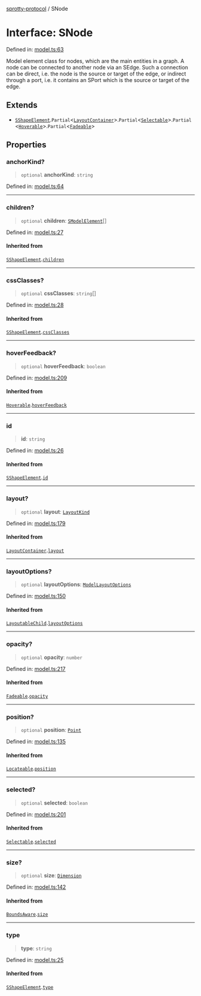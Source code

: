 
[sprotty-protocol](../globals) / SNode

# Interface: SNode

Defined in: [model.ts:63](https://github.com/eclipse-sprotty/sprotty/blob/f9b2433481cc27a1ac0c92d525a92039ae7f6c76/packages/sprotty-protocol/src/model.ts#L63)

Model element class for nodes, which are the main entities in a graph. A node can be connected to
another node via an SEdge. Such a connection can be direct, i.e. the node is the source or target of
the edge, or indirect through a port, i.e. it contains an SPort which is the source or target of the edge.

## Extends

- [`SShapeElement`](../Interface.SShapeElement).`Partial`\<[`LayoutContainer`](../Interface.LayoutContainer)\>.`Partial`\<[`Selectable`](../Interface.Selectable)\>.`Partial`\<[`Hoverable`](../Interface.Hoverable)\>.`Partial`\<[`Fadeable`](../Interface.Fadeable)\>

## Properties

### anchorKind?

> `optional` **anchorKind**: `string`

Defined in: [model.ts:64](https://github.com/eclipse-sprotty/sprotty/blob/f9b2433481cc27a1ac0c92d525a92039ae7f6c76/packages/sprotty-protocol/src/model.ts#L64)

***

### children?

> `optional` **children**: [`SModelElement`](../Interface.SModelElement)[]

Defined in: [model.ts:27](https://github.com/eclipse-sprotty/sprotty/blob/f9b2433481cc27a1ac0c92d525a92039ae7f6c76/packages/sprotty-protocol/src/model.ts#L27)

#### Inherited from

[`SShapeElement`](../Interface.SShapeElement).[`children`](../Interface.SShapeElement.md#children)

***

### cssClasses?

> `optional` **cssClasses**: `string`[]

Defined in: [model.ts:28](https://github.com/eclipse-sprotty/sprotty/blob/f9b2433481cc27a1ac0c92d525a92039ae7f6c76/packages/sprotty-protocol/src/model.ts#L28)

#### Inherited from

[`SShapeElement`](../Interface.SShapeElement).[`cssClasses`](../Interface.SShapeElement.md#cssclasses)

***

### hoverFeedback?

> `optional` **hoverFeedback**: `boolean`

Defined in: [model.ts:209](https://github.com/eclipse-sprotty/sprotty/blob/f9b2433481cc27a1ac0c92d525a92039ae7f6c76/packages/sprotty-protocol/src/model.ts#L209)

#### Inherited from

[`Hoverable`](../Interface.Hoverable).[`hoverFeedback`](../Interface.Hoverable.md#hoverfeedback)

***

### id

> **id**: `string`

Defined in: [model.ts:26](https://github.com/eclipse-sprotty/sprotty/blob/f9b2433481cc27a1ac0c92d525a92039ae7f6c76/packages/sprotty-protocol/src/model.ts#L26)

#### Inherited from

[`SShapeElement`](../Interface.SShapeElement).[`id`](../Interface.SShapeElement.md#id)

***

### layout?

> `optional` **layout**: [`LayoutKind`](../TypeAlias.LayoutKind)

Defined in: [model.ts:179](https://github.com/eclipse-sprotty/sprotty/blob/f9b2433481cc27a1ac0c92d525a92039ae7f6c76/packages/sprotty-protocol/src/model.ts#L179)

#### Inherited from

[`LayoutContainer`](../Interface.LayoutContainer).[`layout`](../Interface.LayoutContainer.md#layout)

***

### layoutOptions?

> `optional` **layoutOptions**: [`ModelLayoutOptions`](../Interface.ModelLayoutOptions)

Defined in: [model.ts:150](https://github.com/eclipse-sprotty/sprotty/blob/f9b2433481cc27a1ac0c92d525a92039ae7f6c76/packages/sprotty-protocol/src/model.ts#L150)

#### Inherited from

[`LayoutableChild`](../Interface.LayoutableChild).[`layoutOptions`](../Interface.LayoutableChild.md#layoutoptions)

***

### opacity?

> `optional` **opacity**: `number`

Defined in: [model.ts:217](https://github.com/eclipse-sprotty/sprotty/blob/f9b2433481cc27a1ac0c92d525a92039ae7f6c76/packages/sprotty-protocol/src/model.ts#L217)

#### Inherited from

[`Fadeable`](../Interface.Fadeable).[`opacity`](../Interface.Fadeable.md#opacity)

***

### position?

> `optional` **position**: [`Point`](../Interface.Point)

Defined in: [model.ts:135](https://github.com/eclipse-sprotty/sprotty/blob/f9b2433481cc27a1ac0c92d525a92039ae7f6c76/packages/sprotty-protocol/src/model.ts#L135)

#### Inherited from

[`Locateable`](../Interface.Locateable).[`position`](../Interface.Locateable.md#position)

***

### selected?

> `optional` **selected**: `boolean`

Defined in: [model.ts:201](https://github.com/eclipse-sprotty/sprotty/blob/f9b2433481cc27a1ac0c92d525a92039ae7f6c76/packages/sprotty-protocol/src/model.ts#L201)

#### Inherited from

[`Selectable`](../Interface.Selectable).[`selected`](../Interface.Selectable.md#selected)

***

### size?

> `optional` **size**: [`Dimension`](../Interface.Dimension)

Defined in: [model.ts:142](https://github.com/eclipse-sprotty/sprotty/blob/f9b2433481cc27a1ac0c92d525a92039ae7f6c76/packages/sprotty-protocol/src/model.ts#L142)

#### Inherited from

[`BoundsAware`](../Interface.BoundsAware).[`size`](../Interface.BoundsAware.md#size)

***

### type

> **type**: `string`

Defined in: [model.ts:25](https://github.com/eclipse-sprotty/sprotty/blob/f9b2433481cc27a1ac0c92d525a92039ae7f6c76/packages/sprotty-protocol/src/model.ts#L25)

#### Inherited from

[`SShapeElement`](../Interface.SShapeElement).[`type`](../Interface.SShapeElement.md#type)
